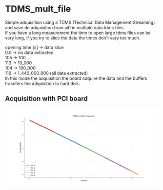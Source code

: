 # TDMS_mult_file

Simple adquisition using a TDMS (Technical Data Management Streaming) and save de adquisition from ai0 in multiple data.tdms files.  
If you have a long measurement the time to open large tdms files can be very long, if you try to slice the data the times don't vary too much.

opening time [s] -> data slice  
             0.0 -> no data extracted  
             105 -> 100  
             113 -> 10_000  
             104 -> 100_000  
             116 -> 1_440_000_000 (all data extracted)   
In this mode the adquisition the board adquire the data and the buffers trasnfers the adquisition to hard disk.

## Acquisition with PCI board
![alt text](https://github.com/juliancabaleiro/nidaqmx-python-examples/blob/main/doc/images/TDMS_multifile.png)

